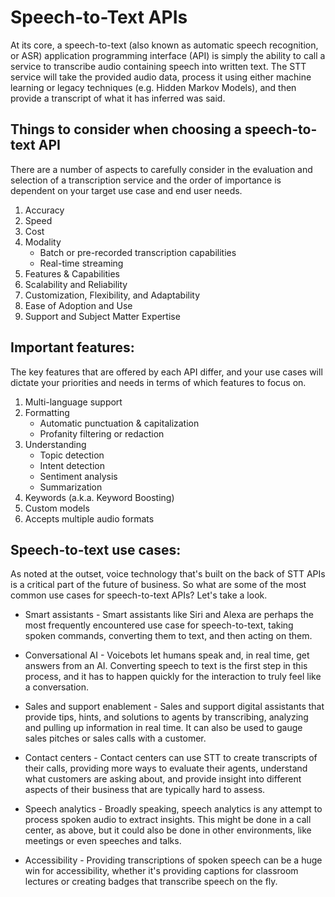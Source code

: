 # Speech-to-Text APIs

At its core, a speech-to-text (also known as automatic speech recognition, or ASR) application programming interface (API) is simply the ability to call a service to transcribe audio containing speech into written text. The STT service will take the provided audio data, process it using either machine learning or legacy techniques (e.g. Hidden Markov Models), and then provide a transcript of what it has inferred was said.

## Things to consider when choosing a speech-to-text API
There are a number of aspects to carefully consider in the evaluation and selection of a transcription service and the order of importance is dependent on your target use case and end user needs.

1. Accuracy 
2. Speed
3. Cost 
4. Modality
    - Batch or pre-recorded transcription capabilities 
    - Real-time streaming 
5. Features & Capabilities 
6. Scalability and Reliability 
7. Customization, Flexibility, and Adaptability
8. Ease of Adoption and Use 
9. Support and Subject Matter Expertise

## Important features:
The key features that are offered by each API differ, and your use cases will dictate your priorities and needs in terms of which features to focus on.

1. Multi-language support 
2. Formatting 
    - Automatic punctuation & capitalization 
    - Profanity filtering or redaction
3. Understanding 
    - Topic detection 
    - Intent detection 
    - Sentiment analysis
    - Summarization 
4. Keywords (a.k.a. Keyword Boosting) 
5. Custom models 
6. Accepts multiple audio formats

## Speech-to-text use cases:
As noted at the outset, voice technology that's built on the back of STT APIs is a critical part of the future of business. So what are some of the most common use cases for speech-to-text APIs? Let's take a look.

- Smart assistants - Smart assistants like Siri and Alexa are perhaps the most frequently encountered use case for speech-to-text, taking spoken commands, converting them to text, and then acting on them.

- Conversational AI - Voicebots let humans speak and, in real time, get answers from an AI. Converting speech to text is the first step in this process, and it has to happen quickly for the interaction to truly feel like a conversation.

- Sales and support enablement - Sales and support digital assistants that provide tips, hints, and solutions to agents by transcribing, analyzing and pulling up information in real time. It can also be used to gauge sales pitches or sales calls with a customer.

- Contact centers - Contact centers can use STT to create transcripts of their calls, providing more ways to evaluate their agents, understand what customers are asking about, and provide insight into different aspects of their business that are typically hard to assess.

- Speech analytics - Broadly speaking, speech analytics is any attempt to process spoken audio to extract insights. This might be done in a call center, as above, but it could also be done in other environments, like meetings or even speeches and talks.

- Accessibility - Providing transcriptions of spoken speech can be a huge win for accessibility, whether it's providing captions for classroom lectures or creating badges that transcribe speech on the fly.



